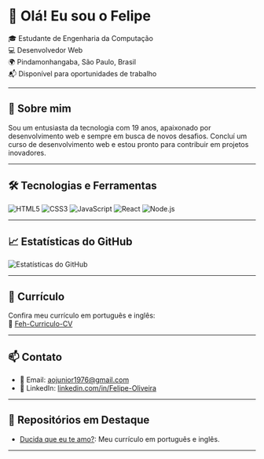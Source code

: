 # 👋 Olá! Eu sou o Felipe

🎓 Estudante de Engenharia da Computação  
💻 Desenvolvedor Web  
🌍 Pindamonhangaba, São Paulo, Brasil  
📬 Disponível para oportunidades de trabalho

---

## 🧠 Sobre mim

Sou um entusiasta da tecnologia com 19 anos, apaixonado por desenvolvimento web e sempre em busca de novos desafios. Concluí um curso de desenvolvimento web e estou pronto para contribuir em projetos inovadores.

---

## 🛠️ Tecnologias e Ferramentas

![HTML5](https://img.shields.io/badge/HTML5-E34F26?style=for-the-badge&logo=html5&logoColor=white)
![CSS3](https://img.shields.io/badge/CSS3-1572B6?style=for-the-badge&logo=css3&logoColor=white)
![JavaScript](https://img.shields.io/badge/JavaScript-F7DF1E?style=for-the-badge&logo=javascript&logoColor=black)
![React](https://img.shields.io/badge/React-20232A?style=for-the-badge&logo=react&logoColor=61DAFB)
![Node.js](https://img.shields.io/badge/Node.js-339933?style=for-the-badge&logo=nodedotjs&logoColor=white)

---

## 📈 Estatísticas do GitHub

![Estatísticas do GitHub](https://github-readme-stats.vercel.app/api?username=eaeshadow&show_icons=true&theme=radical)

---

## 📄 Currículo

Confira meu currículo em português e inglês:  
📄 [Feh-Curriculo-CV](https://github.com/eaeshadow/Feh-Curriculo-CV)

---

## 📫 Contato

- 📧 Email: [aojunior1976@gmail.com](mailto:aojunior1976@gmail.com)
- 💼 LinkedIn: [linkedin.com/in/Felipe-Oliveira]([https://www.linkedin.com/in/seu-perfil](https://www.linkedin.com/in/felipe-oliveira-a7093b2b2/))

---

## 🌟 Repositórios em Destaque

- [Ducida que eu te amo?](https://github.com/eaeshadow/projetinho): Meu currículo em português e inglês.

---



